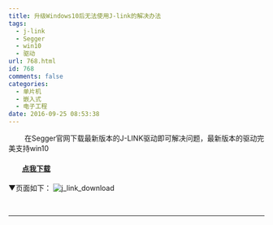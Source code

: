 ```yaml
---
title: 升级Windows10后无法使用J-link的解决办法
tags:
  - j-link
  - Segger
  - win10
  - 驱动
url: 768.html
id: 768
comments: false
categories:
  - 单片机
  - 嵌入式
  - 电子工程
date: 2016-09-25 08:53:38
---
```


        在Segger官网下载最新版本的J-LINK驱动即可解决问题，最新版本的驱动完美支持win10

####         [点我下载](https://www.segger.com/downloads/jlink)

▼页面如下： ![j_link_download](http://oarap.org/wp-content/uploads/2016/09/j_link_download.png)

 

* * *
